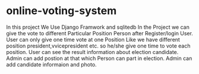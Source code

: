 # online-voting-system
In this project We Use Django Framwork and sqlitedb 
In the Project we can give the vote to different Particular Position Person after Register/login User.
User can only give one time vote at one Position
Like we have different position president,vvicepresident etc. so he/she give one time to vote each position.
User can see the result information about election candidate.
Admin can add postion at that which Person can part in election. 
Admin can add candidate informaion and  photo.
